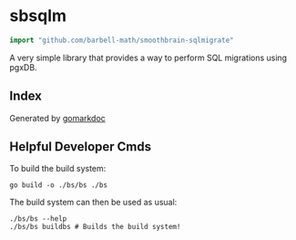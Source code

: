<!-- gomarkdoc:embed:start -->

<!-- Code generated by gomarkdoc. DO NOT EDIT -->

# sbsqlm

```go
import "github.com/barbell-math/smoothbrain-sqlmigrate"
```

A very simple library that provides a way to perform SQL migrations using pgxDB.

## Index



Generated by [gomarkdoc](<https://github.com/princjef/gomarkdoc>)


<!-- gomarkdoc:embed:end -->

## Helpful Developer Cmds

To build the build system:

```
go build -o ./bs/bs ./bs
```

The build system can then be used as usual:

```
./bs/bs --help
./bs/bs buildbs # Builds the build system!
```
